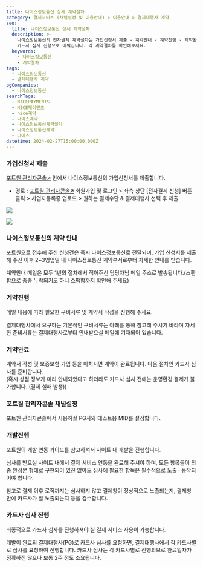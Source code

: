 ```yaml
---
title: 나이스정보통신 상세 계약절차
category: 결제서비스 (채널설정 및 이용안내) > 이용안내 > 결제대행사 계약
seo:
  title: 나이스정보통신 상세 계약절차
  description: >-
    나이스정보통신의 전자결제 계약절차는 가입신청서 제출 - 계약안내 - 계약진행 - 계약완료 - 포트원 관리자콘솔 채널설정 - 개발진행 -
    카드사 심사 진행으로 이뤄집니다. 각 계약절차를 확인해보세요.
  keywords:
    - 나이스정보통신
    - 계약절차
tags:
  - 나이스정보통신
  - 결제대행사 계약
pgCompanies:
  - 나이스정보통신
searchTags:
  - NICEPAYMENTS
  - NICE페이먼츠
  - nice계약
  - 나이스계약
  - 나이스정보통신계약절차
  - 나이스정보통신계약
  - 나이스
datetime: 2024-02-27T15:00:00.000Z
---
```


<Callout content="" title="나이스정보통신와 계약을 맺으시기 위한 절차를 순서대로 알려드립니다." />

### **가입신청서 제출**

[포트원 관리자콘솔↗](https://admin.portone.io/) 안에서 나이스정보통신의 가입신청서를 제출합니다.

- 경로 : [포트원 관리자콘솔↗](https://admin.portone.io/) 회원가입 및 로그인 > 좌측 상단 \[전자결제 신청] 버튼 클릭 > 사업자등록증 업로드 > 원하는 결제수단 & 결제대행사 선택 후 제출

<Callout icon="" title="전자결제 신청방법 보러가기 ↗" />

![](/uploads/결제서비스/이용안내/결제대행사계약/홈_전자결제신청.png)

![](/uploads/결제서비스/이용안내/결제대행사계약/나이스정보통신.png)

### **나이스정보통신의 계약 안내**

포트원으로 접수해 주신 신청건은 즉시 나이스정보통신로 전달되며, 가입 신청서를 제출해 주신 이후 2\~3영업일 내 나이스정보통신 계약부서로부터 자세한 안내를 받습니다.

계약안내 메일은 모두 1번의 절차에서 적어주신 담당자님 메일 주소로 발송됩니다.(스팸함으로 종종 누락되기도 하니 스팸함까지 확인해 주세요)

### **계약진행**

메일 내용에 따라 필요한 구비서류 및 계약서 작성을 진행해 주세요.

결제대행사에서 요구하는 기본적인 구비서류는 아래를 통해 참고해 주시기 바라며 자세한 준비서류는 결제대행사로부터 안내받으실 메일에 기재되어 있습니다.

<Callout title="계약 구비서류 보러가기 ↗" icon="" />

### **계약완료**

계약서 작성 및 보증보험 가입 등을 마치시면 계약이 완료됩니다. 다음 절차인 카드사 심사를 준비합니다.\
(혹시 상점 정보가 미리 안내되었다고 하더라도 카드사 심사 전에는 운영환경 결제가 불가합니다. (결제 실패 발생))

### **포트원 관리자콘솔 채널설정**

포트원 관리자콘솔에서 사용하실 PG사와 테스트용 MID를 설정합니다.

<Callout icon="" title="나이스정보통신 채널설정방법 보러가기 ↗" />

### **개발진행**

포트원의 개발 연동 가이드를 참고하셔서 사이트 내 개발을 진행합니다.

심사를 받으실 사이트 내에서 결제 서비스 연동을 완료해 주셔야 하며, 모든 항목들이 최종 완성본 형태로 구현되어 있진 않아도 심사에 필요한 항목은 필수적으로 노출 · 동작되어야 합니다.

참고로 결제 이후 로직까지는 심사하지 않고 결제창이 정상적으로 노출되는지, 결제창 안에 카드사가 잘 노출되는지 등을 검수합니다.

<Callout title="서비스 필수 구축요건 보러가기 ↗" icon="" />

### **카드사 심사 진행**

최종적으로 카드사 심사를 진행하셔야 실 결제 서비스 사용이 가능합니다.

개발이 완료되 결제대행사(PG)로 카드사 심사를 요청하면, 결제대행사에서 각 카드사별로 심사를 요청하여 진행합니다. 카드사 심사는 각 카드사별로 진행되므로 완료일자가 정확하진 않으나 보통 2주 정도 소요됩니다.
